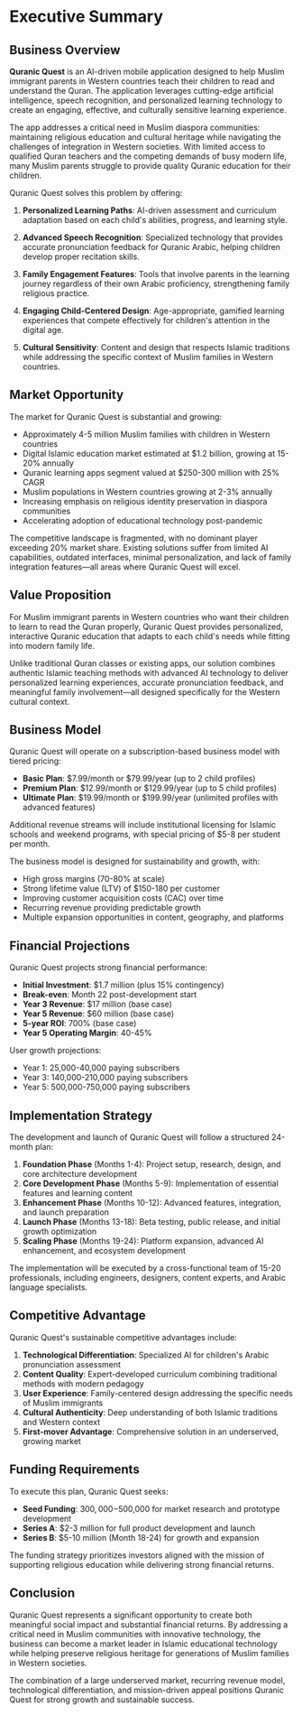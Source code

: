 # Executive Summary

## Business Overview

**Quranic Quest** is an AI-driven mobile application designed to help Muslim immigrant parents in Western countries teach their children to read and understand the Quran. The application leverages cutting-edge artificial intelligence, speech recognition, and personalized learning technology to create an engaging, effective, and culturally sensitive learning experience.

The app addresses a critical need in Muslim diaspora communities: maintaining religious education and cultural heritage while navigating the challenges of integration in Western societies. With limited access to qualified Quran teachers and the competing demands of busy modern life, many Muslim parents struggle to provide quality Quranic education for their children.

Quranic Quest solves this problem by offering:

1. **Personalized Learning Paths**: AI-driven assessment and curriculum adaptation based on each child's abilities, progress, and learning style.

2. **Advanced Speech Recognition**: Specialized technology that provides accurate pronunciation feedback for Quranic Arabic, helping children develop proper recitation skills.

3. **Family Engagement Features**: Tools that involve parents in the learning journey regardless of their own Arabic proficiency, strengthening family religious practice.

4. **Engaging Child-Centered Design**: Age-appropriate, gamified learning experiences that compete effectively for children's attention in the digital age.

5. **Cultural Sensitivity**: Content and design that respects Islamic traditions while addressing the specific context of Muslim families in Western countries.

## Market Opportunity

The market for Quranic Quest is substantial and growing:

- Approximately 4-5 million Muslim families with children in Western countries
- Digital Islamic education market estimated at $1.2 billion, growing at 15-20% annually
- Quranic learning apps segment valued at $250-300 million with 25% CAGR
- Muslim populations in Western countries growing at 2-3% annually
- Increasing emphasis on religious identity preservation in diaspora communities
- Accelerating adoption of educational technology post-pandemic

The competitive landscape is fragmented, with no dominant player exceeding 20% market share. Existing solutions suffer from limited AI capabilities, outdated interfaces, minimal personalization, and lack of family integration features—all areas where Quranic Quest will excel.

## Value Proposition

For Muslim immigrant parents in Western countries who want their children to learn to read the Quran properly, Quranic Quest provides personalized, interactive Quranic education that adapts to each child's needs while fitting into modern family life.

Unlike traditional Quran classes or existing apps, our solution combines authentic Islamic teaching methods with advanced AI technology to deliver personalized learning experiences, accurate pronunciation feedback, and meaningful family involvement—all designed specifically for the Western cultural context.

## Business Model

Quranic Quest will operate on a subscription-based business model with tiered pricing:

- **Basic Plan**: $7.99/month or $79.99/year (up to 2 child profiles)
- **Premium Plan**: $12.99/month or $129.99/year (up to 5 child profiles)
- **Ultimate Plan**: $19.99/month or $199.99/year (unlimited profiles with advanced features)

Additional revenue streams will include institutional licensing for Islamic schools and weekend programs, with special pricing of $5-8 per student per month.

The business model is designed for sustainability and growth, with:

- High gross margins (70-80% at scale)
- Strong lifetime value (LTV) of $150-180 per customer
- Improving customer acquisition costs (CAC) over time
- Recurring revenue providing predictable growth
- Multiple expansion opportunities in content, geography, and platforms

## Financial Projections

Quranic Quest projects strong financial performance:

- **Initial Investment**: $1.7 million (plus 15% contingency)
- **Break-even**: Month 22 post-development start
- **Year 3 Revenue**: $17 million (base case)
- **Year 5 Revenue**: $60 million (base case)
- **5-year ROI**: 700% (base case)
- **Year 5 Operating Margin**: 40-45%

User growth projections:
- Year 1: 25,000-40,000 paying subscribers
- Year 3: 140,000-210,000 paying subscribers
- Year 5: 500,000-750,000 paying subscribers

## Implementation Strategy

The development and launch of Quranic Quest will follow a structured 24-month plan:

1. **Foundation Phase** (Months 1-4): Project setup, research, design, and core architecture development
2. **Core Development Phase** (Months 5-9): Implementation of essential features and learning content
3. **Enhancement Phase** (Months 10-12): Advanced features, integration, and launch preparation
4. **Launch Phase** (Months 13-18): Beta testing, public release, and initial growth optimization
5. **Scaling Phase** (Months 19-24): Platform expansion, advanced AI enhancement, and ecosystem development

The implementation will be executed by a cross-functional team of 15-20 professionals, including engineers, designers, content experts, and Arabic language specialists.

## Competitive Advantage

Quranic Quest's sustainable competitive advantages include:

1. **Technological Differentiation**: Specialized AI for children's Arabic pronunciation assessment
2. **Content Quality**: Expert-developed curriculum combining traditional methods with modern pedagogy
3. **User Experience**: Family-centered design addressing the specific needs of Muslim immigrants
4. **Cultural Authenticity**: Deep understanding of both Islamic traditions and Western context
5. **First-mover Advantage**: Comprehensive solution in an underserved, growing market

## Funding Requirements

To execute this plan, Quranic Quest seeks:

- **Seed Funding**: $300,000-$500,000 for market research and prototype development
- **Series A**: $2-3 million for full product development and launch
- **Series B**: $5-10 million (Month 18-24) for growth and expansion

The funding strategy prioritizes investors aligned with the mission of supporting religious education while delivering strong financial returns.

## Conclusion

Quranic Quest represents a significant opportunity to create both meaningful social impact and substantial financial returns. By addressing a critical need in Muslim communities with innovative technology, the business can become a market leader in Islamic educational technology while helping preserve religious heritage for generations of Muslim families in Western societies.

The combination of a large underserved market, recurring revenue model, technological differentiation, and mission-driven appeal positions Quranic Quest for strong growth and sustainable success.
